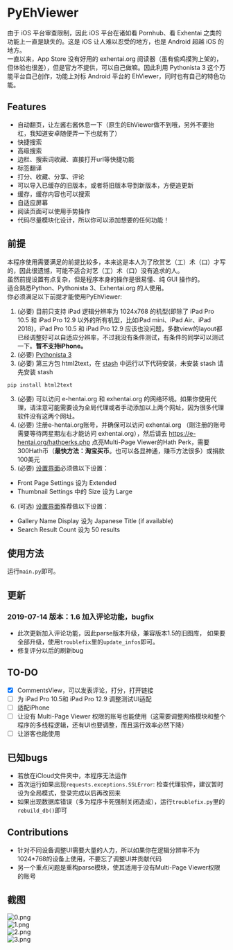 # PyEhViewer
由于 iOS 平台审查限制，因此 iOS 平台在诸如看 Pornhub、看 Exhentai 之类的功能上一直是缺失的。这是 iOS 让人难以忍受的地方，也是 Android 超越 iOS 的地方。  
一直以来，App Store 没有好用的 exhentai.org 阅读器（虽有偷鸡摸狗上架的，但体验也很差），但是官方不提供，可以自己做嘛。因此利用 Pythonista 3 这个万能平台自己创作，功能上对标 Android 平台的 EhViewer，同时也有自己的特色功能。

## Features
- 自动翻页，让左酱右酱休息一下（原生的EhViewer做不到哦，另外不要抬杠，我知道安卓随便弄一下也就有了）
- 快捷搜索
- 高级搜索
- 边栏、搜索词收藏、直接打开url等快捷功能
- 标签翻译
- 打分、收藏、分享、评论
- 可以导入已缓存的旧版本，或者将旧版本导到新版本，方便追更新
- 缓存，缓存内容也可以搜索
- 自适应屏幕
- 阅读页面可以使用手势操作
- 代码尽量模块化设计，所以你可以添加想要的任何功能！

## 前提
本程序使用需要满足的前提比较多，本来这是本人为了欣赏艺（工）术（口）才写的，因此很遗憾，可能不适合对艺（工）术（口）没有追求的人。  
虽然前提设置有点复杂，但是程序本身的操作是很易懂、纯 GUI 操作的。  
适合熟悉Python、Pythonista 3、Exhentai.org 的人使用。  
你必须满足以下前提才能使用PyEhViewer:
1. (必要) 目前只支持 iPad 逻辑分辨率为 1024x768 的机型(即除了 iPad Pro 10.5 和 iPad Pro 12.9 以外的所有机型，比如iPad mini、iPad Air、iPad 2018)，iPad Pro 10.5 和 iPad Pro 12.9 应该也没问题，多数view的layout都已经调整好可以自适应分辨率，不过我没有条件测试，有条件的同学可以测试一下。**暂不支持iPhone。**
1. (必要) [Pythonista 3](https://apps.apple.com/cn/app/pythonista-3/id1085978097)
2. (必要) 第三方包 html2text，在 [stash](https://github.com/ywangd/stash) 中运行以下代码安装，未安装 stash 请先安装 stash

```
pip install html2text
```
3. (必要) 可以访问 e-hentai.org 和 exhentai.org 的网络环境。如果你使用代理，请注意可能需要设为全局代理或者手动添加以上两个网址，因为很多代理软件没有这两个网址。
4. (必要) 注册e-hentai.org账号，并确保可以访问 exhentai.org （刚注册的账号需要等待两星期左右才能访问 exhentai.org），然后请去 https://e-hentai.org/hathperks.php 点亮Multi-Page Viewer的Hath Perk，需要300Hath币（**最快方法：淘宝买币**。也可以各显神通，赚币方法很多）或捐款100美元
5. (必要) [设置界面](https://exhentai.org/uconfig.php)必须做以下设置：

- Front Page Settings 设为 Extended
- Thumbnail Settings 中的 Size 设为 Large

6. (可选) [设置界面](https://exhentai.org/uconfig.php)推荐做以下设置：

- Gallery Name Display 设为 Japanese Title (if available)
- Search Result Count 设为 50 results

## 使用方法
运行`main.py`即可。

## 更新
### 2019-07-14    版本：1.6 加入评论功能，bugfix
- 此次更新加入评论功能，因此parse版本升级，兼容版本1.5的旧图库，
如果要全部升级，使用`troublefix`里的`update_infos`即可。
- 修复评分以后的刷新bug

## TO-DO
- [x] CommentsView，可以发表评论，打分，打开链接
- [ ] 为 iPad Pro 10.5和 iPad Pro 12.9 调整测试UI适配
- [ ] 适配iPhone
- [ ] 让没有 Multi-Page Viewer 权限的账号也能使用（这需要调整网络模块和整个程序的多线程逻辑，还有UI也要调整，而且运行效率必然下降）
- [ ] 让游客也能使用

## 已知bugs
- 若放在iCloud文件夹中，本程序无法运作
- 首次运行如果出现`requests.exceptions.SSLError`: 检查代理软件，建议暂时设为全局模式，登录完成以后再改回来
- 如果出现数据库错误（多为程序卡死强制关闭造成），运行`troublefix.py`里的`rebuild_db()`即可

## Contributions
- 针对不同设备调整UI需要大量的人力，所以如果你在逻辑分辨率不为1024*768的设备上使用，不要忘了调整UI并贡献代码
- 另一个重点问题是重构parse模块，使其适用于没有Multi-Page Viewer权限的账号

## 截图
![0.png](https://github.com/Gandum2077/PyEhViewer/blob/master/screenshots/0.png)  
![1.png](https://github.com/Gandum2077/PyEhViewer/blob/master/screenshots/1.png)  
![2.png](https://github.com/Gandum2077/PyEhViewer/blob/master/screenshots/2.png)  
![3.png](https://github.com/Gandum2077/PyEhViewer/blob/master/screenshots/3.png)
